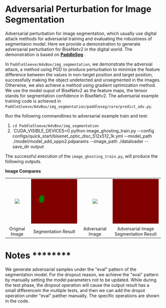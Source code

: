 # Adversarial Perturbation for Image Segmentation
Adversarial perturbation for image segmentation, which usually use digital attack methods for adversarial training and evaluating the robustness 
of segmentaion model. Here we provide a demonstration to generate adversarial 
perturbation for BiseNetv2 in the digital world. The demonstration is based on 
**[PaddleSeg](#https://github.com/PaddlePaddle/PaddleSeg.git)** . 



In `PaddleSleeve/AdvBox/img_segmentation`, we demonstrate the adversial 
attack, a method using PGD to produce perturbation to minimize the feature difference between
the values in non-target position and target position, successfully making the object undetected 
and unsegmented in the images.  Otherwise, we also achieve a method using gradient optimization method. 
We use the model ouput of BiseNetv2 as the feature maps, the tensor 
stands for segmentation confidence in BiseNetv2. The adversarial example training code is achieved in
`PaddleSleeve/AdvBox/img_segmentation/paddleseg/core/predict_adv.py`.

Run the following commandlines to adversarial example train and test:
1. `cd PaddleSleeve/AdvBox/img_segmentation`
2. `CUDA_VISIBLE_DEVICES=0 python image_ghosting_train.py        --config configs/quick_start/bisenet_optic_disc_512x512_1k.yml  --model_path ./model/model_add_oppo2.pdparams    --image_path ./dataloader        --save_dir output

The successful execution of the `image_ghosting_train.py`, will produce the following outputs.

**Image Compares**

<table align="center">
<tr>
    <td align="center"><img src="./dataloader/P0024.jpg" width=300></td>
    <td align="center"><img src="./output/pseudo_color_prediction/out_P0024.png" width=300></td>
    <td align="center"><img src="./output/adv_P0024.jpg" width=300></td>
    <td align="center"><img src="./output/pseudo_color_prediction/outadv_P0024.png" width=300></td>
</tr>

<tr>
    <td align="center">Original Image</td>
    <td align="center">Segmentation Result</td>
    <td align="center">Adversarial Image</td>
    <td align="center">Adversarial Image Segmentation Result</td>
</tr>
</table>

# Notes ********
   We generate adversarial samples under the "eval" pattern of the segmentation model. For the dropout reason, we achieve the "eval" pattern by manually setting the model parameters not to be updated. While during the test phase, the dropout operation will cause the output result has a small differencein the multiple tests, and then we can add the droput operation under "eval" patther manually. The specific operations are shown in the code.

